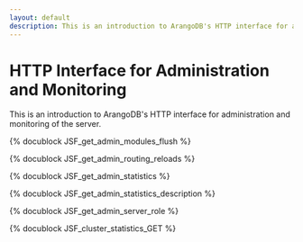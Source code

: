 ```yaml
---
layout: default
description: This is an introduction to ArangoDB's HTTP interface for administration andmonitoring of the server
---
```

HTTP Interface for Administration and Monitoring
================================================


This is an introduction to ArangoDB's HTTP interface for administration and
monitoring of the server.

<!-- lib/Admin/RestAdminLogHandler.cpp -->
{% docublock JSF_get_admin_modules_flush %}


<!-- js/actions/api-system.js -->
{% docublock JSF_get_admin_routing_reloads %}


<!-- js/actions/api-system.js -->
{% docublock JSF_get_admin_statistics %}


<!-- js/actions/api-system.js -->
{% docublock JSF_get_admin_statistics_description %}


<!-- js/actions/api-system.js -->
{% docublock JSF_get_admin_server_role %}

<!-- js/actions/api-cluster.js -->
{% docublock JSF_cluster_statistics_GET %}
